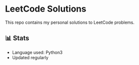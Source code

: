 # LeetCode Solutions

This repo contains my personal solutions to LeetCode problems.

## 📊 Stats
- Language used: Python3
- Updated regularly 

